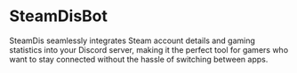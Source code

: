 # SteamDisBot
SteamDis seamlessly integrates Steam account details and gaming statistics into your Discord server, making it the perfect tool for gamers who want to stay connected without the hassle of switching between apps.
